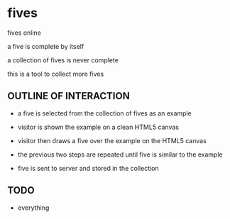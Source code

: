 # fives

fives online

a five is complete by itself

a collection of fives is never complete

this is a tool to collect more fives

## OUTLINE OF INTERACTION

* a five is selected from the collection of fives as an example

* visitor is shown the example on a clean HTML5 canvas

* visitor then draws a five over the example on the HTML5 canvas

* the previous two steps are repeated until five is similar to the example  

* five is sent to server and stored in the collection


## TODO

* everything

